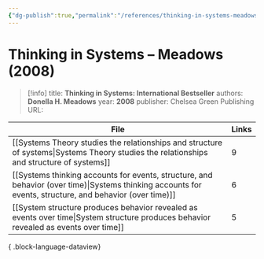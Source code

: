 ```yaml
---
{"dg-publish":true,"permalink":"/references/thinking-in-systems-meadows-2008/"}
---
```



# Thinking in Systems – Meadows (2008)

> [!info]
> title: **Thinking in Systems: International Bestseller**
> authors: **Donella H. Meadows**
> year: **2008**
> publisher: Chelsea Green Publishing
> URL: 



| File                                                                                                                                                        | Links |
| ----------------------------------------------------------------------------------------------------------------------------------------------------------- | ----- |
| [[Systems Theory studies the relationships and structure of systems\|Systems Theory studies the relationships and structure of systems]]                 | 9     |
| [[Systems thinking accounts for events, structure, and behavior (over time)\|Systems thinking accounts for events, structure, and behavior (over time)]] | 6     |
| [[System structure produces behavior revealed as events over time\|System structure produces behavior revealed as events over time]]                     | 5     |

{ .block-language-dataview}
